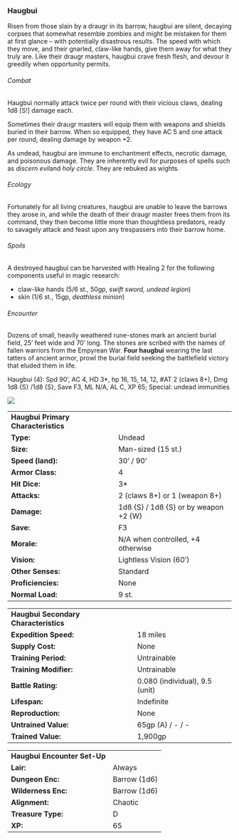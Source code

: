 ### Haugbui

Risen from those slain by a draugr in its barrow, haugbui are silent, decaying corpses that somewhat resemble zombies and might be mistaken for them at first glance – with potentially disastrous results. The speed with which they move, and their gnarled, claw-like hands, give them away for what they truly are. Like their draugr masters, haugbui crave fresh flesh, and devour it greedily when opportunity permits.

###### Combat

Haugbui normally attack twice per round with their vicious claws, dealing 1d8 [S!] damage each.

Sometimes their draugr masters will equip them with weapons and shields buried in their barrow. When so equipped, they have AC 5 and one attack per round, dealing damage by weapon +2.

As undead, haugbui are immune to enchantment effects, necrotic damage, and poisonous damage. They are inherently evil for purposes of spells such as *discern evil*and *holy circle*. They are rebuked as wights.

###### Ecology

Fortunately for all living creatures, haugbui are unable to leave the barrows they arose in, and while the death of their draugr master frees them from its command, they then become little more than thoughtless predators, ready to savagely attack and feast upon any trespassers into their barrow home.

###### Spoils

A destroyed haugbui can be harvested with Healing 2 for the following components useful in magic research:

* claw-like hands (5/6 st., 50gp, *swift sword, undead legion*)
* skin (1/6 st., 15gp, *deathless minion*)

###### Encounter

Dozens of small, heavily weathered rune-stones mark an ancient burial field, 25’ feet wide and 70’ long. The stones are scribed with the names of fallen warriors from the Empyrean War. **Four haugbui** wearing the last tatters of ancient armor, prowl the burial field seeking the battlefield victory that eluded them in life.

Haugbui (4): Spd 90’, AC 4, HD 3\*, hp 16, 15, 14, 12, #AT 2 (claws 8+), Dmg 1d8 {S} /1d8 {S}, Save F3, ML N/A, AL C, XP 65; Special: undead immunities

![](data:image/png;base64...)

|  |  |
| --- | --- |
| **Haugbui Primary Characteristics** | |
| **Type:** | Undead |
| **Size:** | Man-sized (15 st.) |
| **Speed (land):** | 30’ / 90’ |
| **Armor Class:** | 4 |
| **Hit Dice:** | 3\* |
| **Attacks:** | 2 (claws 8+) or 1 (weapon 8+) |
| **Damage:** | 1d8 {S} / 1d8 {S} or  by weapon +2 {W} |
| **Save:** | F3 |
| **Morale:** | N/A when controlled, +4 otherwise |
| **Vision:** | Lightless Vision (60’) |
| **Other Senses:** | Standard |
| **Proficiencies:** | None |
| **Normal Load:** | 9 st. |

|  |  |
| --- | --- |
| **Haugbui Secondary Characteristics** | |
| **Expedition Speed:** | 18 miles |
| **Supply Cost:** | None |
| **Training Period:** | Untrainable |
| **Training Modifier:** | Untrainable |
| **Battle Rating:** | 0.080 (individual), 9.5 (unit) |
| **Lifespan:** | Indefinite |
| **Reproduction:** | None |
| **Untrained Value:** | 65gp (A) / - / - |
| **Trained Value:** | 1,900gp |

|  |  |
| --- | --- |
| **Haugbui Encounter Set-Up** | |
| **Lair:** | Always |
| **Dungeon Enc:** | Barrow (1d6) |
| **Wilderness Enc:** | Barrow (1d6) |
| **Alignment:** | Chaotic |
| **Treasure Type:** | D |
| **XP:** | 65 |
